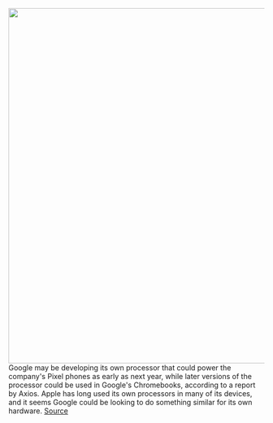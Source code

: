 <img src='https://cdn.vox-cdn.com/thumbor/wtKTp8Ppps7_tTA0F14yWCC3lgk=/0x0:2040x1360/1200x800/filters:focal(883x603:1209x929)/cdn.vox-cdn.com/uploads/chorus_image/image/66652433/akrales_180508_2553_0063.0.jpg' width='700px' /><br/>
Google may be developing its own processor that could power the company's Pixel phones as early as next year, while later versions of the processor could be used in Google's Chromebooks, according to a report by Axios. Apple has long used its own processors in many of its devices, and it seems Google could be looking to do something similar for its own hardware.
<a href='https://www.theverge.com/2020/4/14/21221062/google-processor-pixels-chromebooks-whitechapel-samsung-qualcomm'> Source <a/>